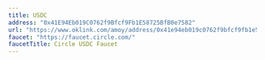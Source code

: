 ```yaml
---
title: USDC
address: "0x41E94Eb019C0762f9Bfcf9Fb1E58725BfB0e7582"
url: "https://www.oklink.com/amoy/address/0x41e94eb019c0762f9bfcf9fb1e58725bfb0e7582"
faucet: "https://faucet.circle.com/"
faucetTitle: Circle USDC Faucet
---
```


